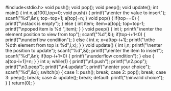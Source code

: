 #include<stdio.h>
void push();
void pop();
void peep();
void update();
int main()
{
    int n,a[100],top=0;
    void push()
    {
        printf("\nenter the value to insert");
        scanf("%d",&n);
        top=top+1;
        a[top]=n;
    }
    void pop()
    {
        if(top==0)
        {
            printf("\nstack is empty");
        }
        else
        {
            int item;
            item=a[top];
            top=top-1;
            printf("\npoped item is %d ",item);
        }
    }
    void peep()
    {
        int i;
        printf("\nenter the element position to view from top");
        scanf("%d",&i);
        if(top-i+1<0)
        {
            printf("\nunderflow condition");
        }
        else
        {
            int x;
            x=a[top-i+1];
            printf("\nthe %dth element from top is %d",i,x);
        }
    }
    void update()
    {
        int i,n;
        printf("\nenter the position to update");
        scanf("%d",&i);
        printf("\nenter the item to insert");
        scanf("%d",&n);
        if(top-i+1<0)
        {
            printf("\nunderflow condition");
        }
        else
        {
            a[top-i+1]=n;
        }
    }
    int x;
    while(1)
    {
        printf("\n1.push");
        printf("\n2.pop");
        printf("\n3.peep");
        printf("\n4.update");
        printf("\nenter your choice");
        scanf("%d",&x);
        switch(x)
        {
        case 1:
            push();
            break;
        case 2:
            pop();
            break;
        case 3:
            peep();
            break;
        case 4:
            update();
            break;
        default:
            printf("\ninvalid choice");
        }
    }
    return(0);
}

